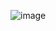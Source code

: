 ![image](https://user-images.githubusercontent.com/37383368/145325314-0df4a49c-5d51-4e4a-8665-52695367f255.png)
